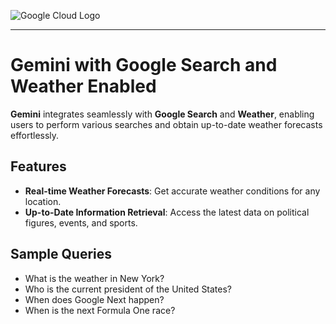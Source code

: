 ![Google Cloud Logo](https://upload.wikimedia.org/wikipedia/commons/thumb/5/51/Google_Cloud_logo.svg/512px-Google_Cloud_logo.svg.png)

---

# Gemini with Google Search and Weather Enabled

**Gemini** integrates seamlessly with **Google Search** and **Weather**, enabling users to perform various searches and obtain up-to-date weather forecasts effortlessly.

## Features

- **Real-time Weather Forecasts**: Get accurate weather conditions for any location.
- **Up-to-Date Information Retrieval**: Access the latest data on political figures, events, and sports.

## Sample Queries

- What is the weather in New York?
- Who is the current president of the United States?
- When does Google Next happen?
- When is the next Formula One race?





